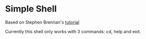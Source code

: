 # Simple Shell

Based on Stephen Brennan's <a href=https://brennan.io/2015/01/16/write-a-shell-in-c/ >tutorial</a>

Currently this shell only works with 3 commands: cd, help and exit.


